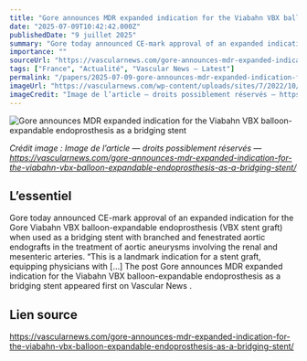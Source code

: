 ```yaml
---
title: "Gore announces MDR expanded indication for the Viabahn VBX balloon-expandable endoprosthesis as a bridging stent"
date: "2025-07-09T10:42:42.000Z"
publishedDate: "9 juillet 2025"
summary: "Gore today announced CE-mark approval of an expanded indication for the Gore Viabahn VBX balloon-expandable endoprosthesis (VBX stent graft) when used as a bridging stent with branched and fenestrated aortic endografts in the treatment of aortic aneurysms involving the renal and mesenteric arteries. &#8220;This is a landmark indication for a stent graft, equipping physicians with [&#8230;] The post Gore announces MDR expanded indication for the Viabahn VBX balloon-expandable endoprosthesis as a bridging stent appeared first on Vascular News ."
importance: ""
sourceUrl: "https://vascularnews.com/gore-announces-mdr-expanded-indication-for-the-viabahn-vbx-balloon-expandable-endoprosthesis-as-a-bridging-stent/"
tags: ["France", "Actualité", "Vascular News — Latest"]
permalink: "/papers/2025-07-09-gore-announces-mdr-expanded-indication-for-the-viabahn-vbx-balloon-expandable-endoprosthesis-as-a-bridging-stent"
imageUrl: "https://vascularnews.com/wp-content/uploads/sites/7/2022/10/Gore-Viabahn-VBX-balloon-expandable-endoprosthesis-web.jpg"
imageCredit: "Image de l’article — droits possiblement réservés — https://vascularnews.com/gore-announces-mdr-expanded-indication-for-the-viabahn-vbx-balloon-expandable-endoprosthesis-as-a-bridging-stent/"
---
```


![Gore announces MDR expanded indication for the Viabahn VBX balloon-expandable endoprosthesis as a bridging stent](https://vascularnews.com/wp-content/uploads/sites/7/2022/10/Gore-Viabahn-VBX-balloon-expandable-endoprosthesis-web.jpg)

*Crédit image : Image de l’article — droits possiblement réservés — https://vascularnews.com/gore-announces-mdr-expanded-indication-for-the-viabahn-vbx-balloon-expandable-endoprosthesis-as-a-bridging-stent/*

## L’essentiel

Gore today announced CE-mark approval of an expanded indication for the Gore Viabahn VBX balloon-expandable endoprosthesis (VBX stent graft) when used as a bridging stent with branched and fenestrated aortic endografts in the treatment of aortic aneurysms involving the renal and mesenteric arteries. &#8220;This is a landmark indication for a stent graft, equipping physicians with [&#8230;] The post Gore announces MDR expanded indication for the Viabahn VBX balloon-expandable endoprosthesis as a bridging stent appeared first on Vascular News .

## Lien source

https://vascularnews.com/gore-announces-mdr-expanded-indication-for-the-viabahn-vbx-balloon-expandable-endoprosthesis-as-a-bridging-stent/
